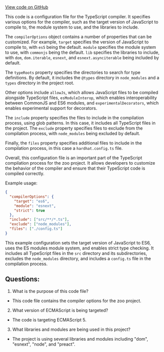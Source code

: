 [View code on GitHub](zoo-labs/zoo/blob/master/contracts/tsconfig.json)

This code is a configuration file for the TypeScript compiler. It specifies various options for the compiler, such as the target version of JavaScript to compile to, the module system to use, and the libraries to include. 

The `compilerOptions` object contains a number of properties that can be customized. For example, `target` specifies the version of JavaScript to compile to, with `es5` being the default. `module` specifies the module system to use, with `commonjs` being the default. `lib` specifies the libraries to include, with `dom`, `dom.iterable`, `esnext`, and `esnext.asynciterable` being included by default. 

The `typeRoots` property specifies the directories to search for type definitions. By default, it includes the `@types` directory in `node_modules` and a `types` directory in the project root. 

Other options include `allowJs`, which allows JavaScript files to be compiled alongside TypeScript files, `esModuleInterop`, which enables interoperability between CommonJS and ES6 modules, and `experimentalDecorators`, which enables experimental support for decorators. 

The `include` property specifies the files to include in the compilation process, using glob patterns. In this case, it includes all TypeScript files in the project. The `exclude` property specifies files to exclude from the compilation process, with `node_modules` being excluded by default. 

Finally, the `files` property specifies additional files to include in the compilation process, in this case a `hardhat.config.ts` file. 

Overall, this configuration file is an important part of the TypeScript compilation process for the zoo project. It allows developers to customize the behavior of the compiler and ensure that their TypeScript code is compiled correctly. 

Example usage:

```json
{
  "compilerOptions": {
    "target": "es6",
    "module": "esnext",
    "strict": true
  },
  "include": ["src/**/*.ts"],
  "exclude": ["node_modules"],
  "files": ["./config.ts"]
}
```

This example configuration sets the target version of JavaScript to ES6, uses the ES modules module system, and enables strict type checking. It includes all TypeScript files in the `src` directory and its subdirectories, excludes the `node_modules` directory, and includes a `config.ts` file in the compilation process.
## Questions: 
 1. What is the purpose of this code file?
- This code file contains the compiler options for the zoo project.

2. What version of ECMAScript is being targeted?
- The code is targeting ECMAScript 5.

3. What libraries and modules are being used in this project?
- The project is using several libraries and modules including "dom", "esnext", "node", and "preact".